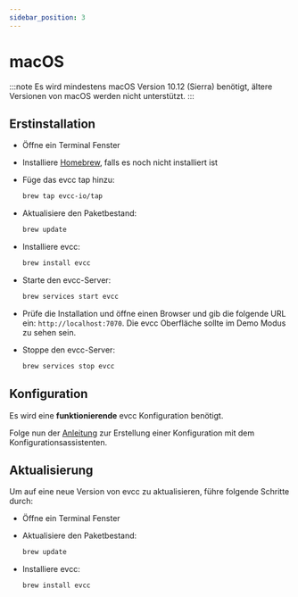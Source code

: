 ```yaml
---
sidebar_position: 3
---
```


# macOS

:::note
Es wird mindestens macOS Version 10.12 (Sierra) benötigt, ältere Versionen von macOS werden nicht unterstützt.
:::

## Erstinstallation

- Öffne ein Terminal Fenster
- Installiere [Homebrew](https://brew.sh), falls es noch nicht installiert ist
- Füge das evcc tap hinzu:

  ```sh
  brew tap evcc-io/tap
  ```

- Aktualisiere den Paketbestand:

  ```sh
  brew update
  ```

- Installiere evcc:

  ```sh
  brew install evcc
  ```

- Starte den evcc-Server:

  ```sh
  brew services start evcc
  ```

- Prüfe die Installation und öffne einen Browser und gib die folgende URL ein: `http://localhost:7070`. Die evcc Oberfläche sollte im Demo Modus zu sehen sein.
- Stoppe den evcc-Server:

  ```sh
  brew services stop evcc
  ```

## Konfiguration

Es wird eine **funktionierende** evcc Konfiguration benötigt.

Folge nun der [Anleitung](./configuration#konfiguration-mit-konfigurationsassistenten) zur Erstellung einer Konfiguration mit dem Konfigurationsassistenten.


## Aktualisierung

Um auf eine neue Version von evcc zu aktualisieren, führe folgende Schritte durch:

- Öffne ein Terminal Fenster
- Aktualisiere den Paketbestand:

  ```sh
  brew update
  ```

- Installiere evcc:

  ```sh
  brew install evcc
  ```
